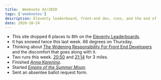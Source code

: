 ```yaml
---
title:  Weeknote 43/2020
tags: ['weeknotes']
description: Eleventy leaderboard, front-end dev, runs, and the end of a long book. 
date: 2020-10-24 
---
```

* This site dropped 6 places to 8th on the [Eleventy Leaderboards](https://www.11ty.dev/speedlify/). 
* It has snowed twice this last week. 66 degrees on Thursday. 
* Thinking about [The Widening Responsibility For Front End Developers ](https://css-tricks.com/the-widening-responsibility-for-front-end-developers/) and the discomfort that goes along with it. 
* Two runs this week. [20:50](https://connect.garmin.com/modern/activity/5709086354) and [21:14](https://connect.garmin.com/modern/activity/5713679912) for 3 miles. 
* Finished _[Anna Karenina](https://a.co/i0Xrb6W)_.
* Started _[Empire of the Summer Moon](https://a.co/hlh9MMX)_. 
* Sent an absentee ballot request form. 
